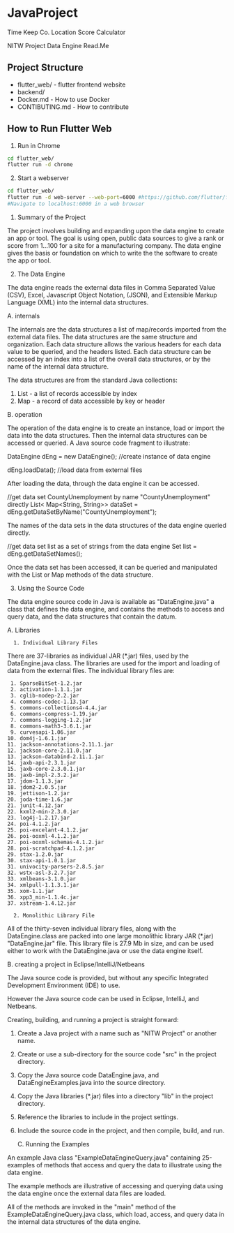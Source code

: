 # JavaProject
Time Keep Co. Location Score Calculator

NITW Project Data Engine Read.Me


## Project Structure

* flutter_web/ - flutter frontend website 
* backend/
* Docker.md - How to use Docker
* CONTIBUTING.md - How to contribute 

## How to Run Flutter Web
1. Run in Chrome
```bash
cd flutter_web/
flutter run -d chrome 
```
2. Start a webserver
```bash
cd flutter_web/
flutter run -d web-server --web-port=6000 #https://github.com/flutter/flutter/issues/41760
#Navigate to localhost:6000 in a web browser 
```


1. Summary of the Project

The project involves building and expanding upon the data engine to create an 
app or tool. The goal is using open, public data sources to give a rank or 
score from 1...100 for a site for a manufacturing company. The data engine 
gives the basis or foundation on which to write the the software to create 
the app or tool.

2. The Data Engine

The data engine reads the external data files in Comma Separated Value (CSV), 
Excel, Javascript Object Notation, (JSON), and Extensible Markup Language 
(XML) into the internal data structures.

A. internals

The internals are the data structures a list of map/records imported from the 
external data files. The data structures are the same structure and 
organization. Each data structure allows the various headers for each data 
value to be queried, and the headers listed. Each data structure can be 
accessed by an index into a list of the overall data structures, or by the 
name of the internal data structure.

The data structures are from the standard Java collections:

1. List - a list of records accessible by index
2. Map  - a record of data accessible by key or header

B. operation

The operation of the data engine is to create an instance, load or import the 
data into the data structures. Then the internal data structures can be 
accessed or queried. A Java source code fragment to illustrate:

  DataEngine dEng = new DataEngine(); //create instance of data engine
  
  dEng.loadData(); //load data from external files
  
  After loading the data, through the data engine it can be accessed. 
  
  //get data set CountyUnemployment by name "CountyUnemployment" directly
  List< Map<String, String>> dataSet = dEng.getDataSetByName("CountyUnemployment");

  The names of the data sets in the data structures of the data engine 
  queried directly.
  
  //get data set list as a set of strings from the data engine
  Set<String> list = dEng.getDataSetNames();

  Once the data set has been accessed, it can be queried and manipulated with 
  the List or Map methods of the data structure.

3. Using the Source Code

The data engine source code in Java is available as "DataEngine.java" a class 
that defines the data engine, and contains the methods to access and query 
data, and the data structures that contain the datum.

   A. Libraries

      1. Individual Library Files

There are 37-libraries as individual JAR (*.jar) files, used by the 
DataEngine.java class. The libraries are used for the import and loading of 
data from the external files. The individual library files are:

     1. SparseBitSet-1.2.jar
     2. activation-1.1.1.jar
     3. cglib-nodep-2.2.jar
     4. commons-codec-1.13.jar
     5. commons-collections4-4.4.jar
     6. commons-compress-1.19.jar
     7. commons-logging-1.2.jar
     8. commons-math3-3.6.1.jar
     9. curvesapi-1.06.jar
    10. dom4j-1.6.1.jar
    11. jackson-annotations-2.11.1.jar
    12. jackson-core-2.11.0.jar
    13. jackson-databind-2.11.1.jar
    14. jaxb-api-2.3.1.jar
    15. jaxb-core-2.3.0.1.jar
    16. jaxb-impl-2.3.2.jar
    17. jdom-1.1.3.jar
    18. jdom2-2.0.5.jar
    19. jettison-1.2.jar
    20. joda-time-1.6.jar
    21. junit-4.12.jar
    22. kxml2-min-2.3.0.jar
    23. log4j-1.2.17.jar
    24. poi-4.1.2.jar
    25. poi-excelant-4.1.2.jar
    26. poi-ooxml-4.1.2.jar
    27. poi-ooxml-schemas-4.1.2.jar
    28. poi-scratchpad-4.1.2.jar
    29. stax-1.2.0.jar
    30. stax-api-1.0.1.jar
    31. univocity-parsers-2.8.5.jar
    32. wstx-asl-3.2.7.jar
    33. xmlbeans-3.1.0.jar
    34. xmlpull-1.1.3.1.jar
    35. xom-1.1.jar
    36. xpp3_min-1.1.4c.jar
    37. xstream-1.4.12.jar

      2. Monolithic Library File

All of the thirty-seven individual library files, along with the 
DataEngine.class are packed into one large monolithic library JAR (*.jar) 
"DataEngine.jar" file. This library file is 27.9 Mb in size, and can be used 
either to work with the DataEngine.java or use the data engine itself. 

   B. creating a project in Eclipse/IntelliJ/Netbeans

The Java source code is provided, but without any specific Integrated 
Development Environment (IDE) to use.

However the Java source code can be used in Eclipse, IntelliJ, and Netbeans. 

Creating, building, and running a project is straight forward: 

1. Create a Java project with a name such as "NITW Project" or another name.

2. Create or use a sub-directory for the source code "src" in the project 
   directory.

3. Copy the Java source code DataEngine.java, and DataEngineExamples.java 
   into the source directory.

4. Copy the Java libraries (*.jar) files into a directory "lib" in the 
   project directory.

5. Reference the libraries to include in the project settings.

6. Include the source code in the project, and then compile, build, and run.

   C. Running the Examples 

An example Java class "ExampleDataEngineQuery.java" containing 25-examples of 
methods that access and query the data to illustrate using the data engine.
 
The example methods are illustrative of accessing and querying data using the 
data engine once the external data files are loaded.

All of the methods are invoked in the "main" method of the 
ExampleDataEngineQuery.java class, which load, access, and query data in the 
internal data structures of the data engine.

